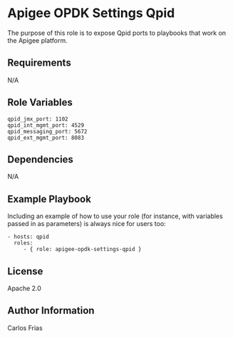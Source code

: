 Apigee OPDK Settings Qpid
=========

The purpose of this role is to expose Qpid ports to playbooks that work on the Apigee platform.

Requirements
------------

N/A

Role Variables
--------------

    qpid_jmx_port: 1102
    qpid_int_mgmt_port: 4529
    qpid_messaging_port: 5672
    qpid_ext_mgmt_port: 8083

Dependencies
------------

N/A

Example Playbook
----------------

Including an example of how to use your role (for instance, with variables passed in as parameters) is always nice for users too:

    - hosts: qpid
      roles:
         - { role: apigee-opdk-settings-qpid }

License
-------

Apache 2.0

Author Information
------------------

Carlos Frias